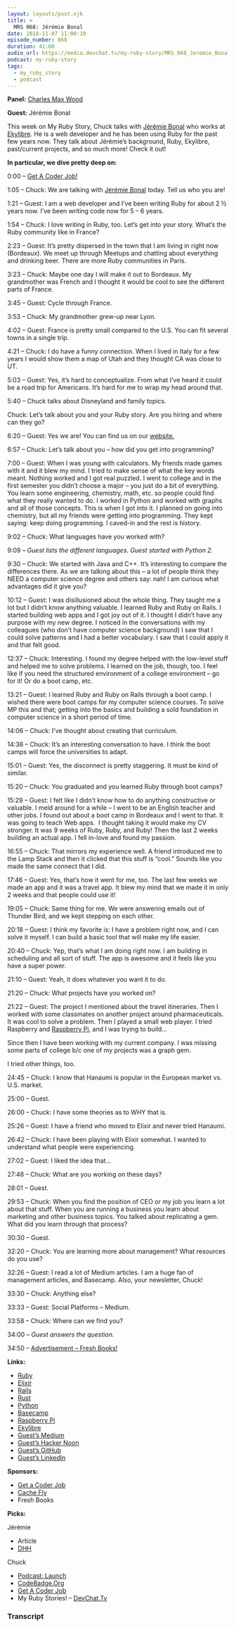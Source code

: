 ```yaml
---
layout: layouts/post.njk
title: >
  MRS 068: Jérémie Bonal
date: 2018-11-07 11:00:19
episode_number: 068
duration: 41:00
audio_url: https://media.devchat.tv/my-ruby-story/MRS_068_Jeremie_Bonal.mp3
podcast: my-ruby-story
tags:
  - my_ruby_story
  - podcast
---
```


**Panel:** [Charles Max Wood](https://twitter.com/cmaxw?ref_src=twsrc%255Egoogle%257Ctwcamp%255Eserp%257Ctwgr%255Eauthor)

**Guest:** Jérémie Bonal

This week on My Ruby Story, Chuck talks with [Jérémie Bonal](https://medium.com/@aquajvalin) who works at [Ekylibre](https://ekylibre.com). He is a web developer and he has been using Ruby for the past few years now. They talk about Jérémie’s background, Ruby, Ekylibre, past/current projects, and so much more! Check it out!

**In particular, we dive pretty deep on:**

0:00 – [Get A Coder Job!](https://getacoderjob.com/)

1:05 – Chuck: We are talking with [Jérémie Bonal](https://medium.com/@aquajvalin) today. Tell us who you are!

1:21 – Guest: I am a web developer and I’ve been writing Ruby for about 2 ½ years now. I’ve been writing code now for 5 – 6 years.

1:54 – Chuck: I love writing in Ruby, too. Let’s get into your story. What’s the Ruby community like in France?

2:23 – Guest: It’s pretty dispersed in the town that I am living in right now (Bordeaux). We meet up through Meetups and chatting about everything and drinking beer. There are more Ruby communities in Paris.

3:23 – Chuck: Maybe one day I will make it out to Bordeaux. My grandmother was French and I thought it would be cool to see the different parts of France.

3:45 – Guest: Cycle through France.

3:53 – Chuck: My grandmother grew-up near Lyon.

4:02 – Guest: France is pretty small compared to the U.S. You can fit several towns in a single trip.

4:21 – Chuck: I do have a funny connection. When I lived in Italy for a few years I would show them a map of Utah and they thought CA was close to UT.

5:03 – Guest: Yes, it’s hard to conceptualize. From what I’ve heard it could be a road trip for Americans. It’s hard for me to wrap my head around that.

5:40 – Chuck talks about Disneyland and family topics.

Chuck: Let’s talk about you and your Ruby story. Are you hiring and where can they go?

6:20 – Guest: Yes we are! You can find us on our [website.](https://ekylibre.com)

6:57 – Chuck: Let’s talk about you – how did you get into programming?

7:00 – Guest: When I was young with calculators. My friends made games with it and it blew my mind. I tried to make sense of what the key words meant. Nothing worked and I got real puzzled. I went to college and in the first semester you didn’t choose a major – you just do a bit of everything. You learn some engineering, chemistry, math, etc. so people could find what they really wanted to do. I worked in Python and worked with graphs and all of those concepts. This is when I got into it. I planned on going into chemistry, but all my friends were getting into programming. They kept saying: keep doing programming. I caved-in and the rest is history.

9:02 – Chuck: What languages have you worked with?

9:09 – _Guest lists the different languages. Guest started with Python 2._

9:30 – Chuck: We started with Java and C++. It’s interesting to compare the differences there. As we are talking about this – a lot of people think they NEED a computer science degree and others say: nah! I am curious what advantages did it give you?

10:12 – Guest: I was disillusioned about the whole thing. They taught me a lot but I didn’t know anything valuable. I learned Ruby and Ruby on Rails. I started building web apps and I got joy out of it. I thought I didn’t have any purpose with my new degree. I noticed in the conversations with my colleagues (who don’t have computer science background) I saw that I could solve patterns and I had a better vocabulary. I saw that I could apply it and that felt good.

12:37 – Chuck: Interesting. I found my degree helped with the low-level stuff and helped me to solve problems. I learned on the job, though, too. I feel like if you need the structured environment of a college environment – go for it! Or do a boot camp, etc.

13:21 – Guest: I learned Ruby and Ruby on Rails through a boot camp. I wished there were boot camps for my computer science courses. To solve MP this and that; getting into the basics and building a sold foundation in computer science in a short period of time.

14:06 – Chuck: I’ve thought about creating that curriculum.

14:36 – Chuck: It’s an interesting conversation to have. I think the boot camps will force the universities to adapt.

15:01 – Guest: Yes, the disconnect is pretty staggering. It must be kind of similar.

15:20 – Chuck: You graduated and you learned Ruby through boot camps?

15:29 – Guest: I felt like I didn’t know how to do anything constructive or valuable. I meld around for a while – I went to be an English teacher and other jobs. I found out about a boot camp in Bordeaux and I went to that. It was going to teach Web apps.&nbsp; I thought taking it would make my CV stronger. It was 9 weeks of Ruby, Ruby, and Ruby! Then the last 2 weeks building an actual app. I fell in-love and found my passion.

16:55 – Chuck: That mirrors my experience well. A friend introduced me to the Lamp Stack and then it clicked that this stuff is “cool.” Sounds like you made the same connect that I did.

17:46 – Guest: Yes, that’s how it went for me, too. The last few weeks we made an app and it was a travel app. It blew my mind that we made it in only 2 weeks and that people could use it!

19:05 – Chuck: Same thing for me. We were answering emails out of Thunder Bird, and we kept stepping on each other.

20:18 – Guest: I think my favorite is: I have a problem right now, and I can solve it myself. I can build a basic tool that will make my life easier.

20:40 – Chuck: Yep, that’s what I am doing right now. I am building in scheduling and all sort of stuff. The app is awesome and it feels like you have a super power.

21:10 – Guest: Yeah, it does whatever you want it to do.

21:20 – Chuck: What projects have you worked on?

21:22 – Guest: The project I mentioned about the travel itineraries. Then I worked with some classmates on another project around pharmaceuticals. It was cool to solve a problem. Then I played a small web player. I tried Raspberry and [Raspberry Pi](https://www.raspberrypi.org), and I was trying to build...

Since then I have been working with my current company. I was missing some parts of college b/c one of my projects was a graph gem.

I tried other things, too.

24:45 – Chuck: I know that Hanaumi is popular in the European market vs. U.S. market.

25:00 – Guest.

26:00 – Chuck: I have some theories as to WHY that is.

25:26 – Guest: I have a friend who moved to Elixir and never tried Hanaumi.

26:42 – Chuck: I have been playing with Elixir somewhat. I wanted to understand what people were experiencing.

27:02 – Guest: I liked the idea that...

27:48 – Chuck: What are you working on these days?

28:01 – Guest.

29:53 – Chuck: When you find the position of CEO or my job you learn a lot about that stuff. When you are running a business you learn about marketing and other business topics. You talked about replicating a gem. What did you learn through that process?

30:30 – Guest.

32:20 – Chuck: You are learning more about management? What resources do you use?

32:26 – Guest: I read a lot of Medium articles. I am a huge fan of management articles, and Basecamp. Also, your newsletter, Chuck!

33:30 – Chuck: Anything else?

33:33 – Guest: Social Platforms – Medium.

33:58 – Chuck: Where can we find you?

34:00 – _Guest answers the question._

34:50 – [Advertisement – Fresh Books!](https://www.freshbooks.com/?ref=ppc-na-fb&camp=US%2528SEM%2529Branded%257CEXM&ag=freshbooks+%252Bx&kw=freshbooks&campaignid=717543354&adgroupid=51893696397&kwid=kwd-298507762065&dv=c&ntwk=g&crid=285105591548&source=GOOGLE&gclid=EAIaIQobChMI8viYt8GL3gIVj4dpCh1UVgrBEAAYASAAEgK1afD_BwE&gclsrc=aw.ds&dclid=CL34x7jBi94CFVO6TwodjvwGtA)

**Links:**

- [Ruby](https://www.ruby-lang.org/en/)
- [Elixir](https://elixir-lang.org)
- [Rails](https://github.com/rails/rails)
- [Rust](https://www.rust-lang.org/en-US/)
- [Python](https://www.python.org)
- [Basecamp](https://basecamp.com)
- [Raspberry Pi](https://www.raspberrypi.org)
- [Ekylibre](https://ekylibre.com)
- [Guest’s Medium](https://medium.com/@aquajvalin)
- [Guest’s Hacker Noon](https://hackernoon.com/@aquajvalin)
- [Guest’s GitHub](https://github.com/Aquaj)
- [Guest’s LinkedIn](https://fr.linkedin.com/in/j%25C3%25A9r%25C3%25A9mie-bonal-0b6931119)

**Sponsors:**

- [Get a Coder Job](https://getacoderjob.com/)
- [Cache Fly](https://www.cachefly.com)
- Fresh Books

**Picks:**

Jérémie

- Article
- [DHH](https://david.heinemeierhansson.com)

Chuck

- [Podcast: Launch](https://itunes.apple.com/us/podcast/launch/id1319436103?mt=2)
- [CodeBadge.Org](https://codebadge.org)
- [Get A Coder Job](https://devchat.tv/get-a-coder-job/)
- My Ruby Stories! – [DevChat.Tv](https://devchat.tv)

### Transcript
